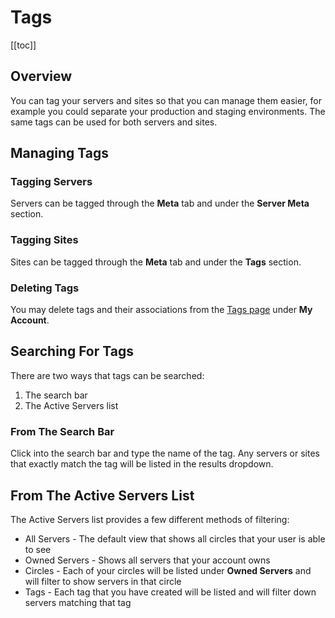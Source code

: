 # Tags

[[toc]]

## Overview

You can tag your servers and sites so that you can manage them easier, for example you could separate your production and staging environments. The same tags can be used for both servers and sites.

## Managing Tags

### Tagging Servers

Servers can be tagged through the **Meta** tab and under the **Server Meta** section.

### Tagging Sites

Sites can be tagged through the **Meta** tab and under the **Tags** section.

### Deleting Tags

You may delete tags and their associations from the [Tags page](https://forge.laravel.com/user/profile#/tags) under **My Account**.

## Searching For Tags

There are two ways that tags can be searched:

1. The search bar
2. The Active Servers list

### From The Search Bar

Click into the search bar and type the name of the tag. Any servers or sites that exactly match the tag will be listed in the results dropdown.

## From The Active Servers List

The Active Servers list provides a few different methods of filtering:

- All Servers - The default view that shows all circles that your user is able to see
- Owned Servers - Shows all servers that your account owns
- Circles - Each of your circles will be listed under **Owned Servers** and will filter to show servers in that circle
- Tags - Each tag that you have created will be listed and will filter down servers matching that tag
